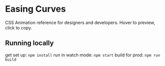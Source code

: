 # Easing Curves

CSS Animation reference for designers and developers. Hover to preview, click to copy.

## Running locally
get set up: `npm install`
run in watch mode: `npm start`
build for prod: `npm run build`
